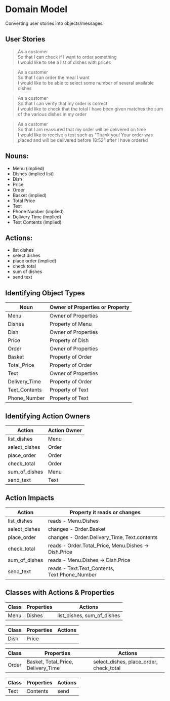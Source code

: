 # Domain Model
Converting user stories into objects/messages

## User Stories
>As a customer  
So that I can check if I want to order something  
I would like to see a list of dishes with prices
>

>As a customer  
So that I can order the meal I want  
I would like to be able to select some number of several available dishes
>

>As a customer  
So that I can verify that my order is correct  
I would like to check that the total I have been given matches the sum of the various dishes in my order
>

>As a customer  
So that I am reassured that my order will be delivered on time  
I would like to receive a text such as "Thank you! Your order was placed and will be delivered before 18:52" after I have ordered
>


## Nouns:
- Menu (implied)
- Dishes (implied list)
- Dish
- Price
- Order
- Basket (implied)
- Total Price
- Text
- Phone Number (implied)
- Delivery Time (implied)
- Text Contents (implied)

## Actions:
- list dishes
- select dishes
- place order (implied)
- check total
- sum of dishes
- send text


## Identifying Object Types

| Noun          | Owner of Properties or Property |
|---------------|---------------------------------|
| Menu          | Owner of Properties             |
| Dishes        | Property of Menu                |
| Dish          | Owner of Properties             |
| Price         | Property of Dish                |
| Order         | Owner of Properties             |
| Basket        | Property of Order               |
| Total_Price   | Property of Order               |
| Text          | Owner of Properties             |
| Delivery_Time | Property of Order               |
| Text_Contents | Property of Text                |
| Phone_Number  | Property of Text                |

## Identifying Action Owners

| Action        | Action Owner   |
|---------------|----------------|
| list_dishes   | Menu           |
| select_dishes | Order          |
| place_order   | Order          |
| check_total   | Order          |
| sum_of_dishes | Menu           |
| send_text     | Text           |

## Action Impacts

| Action      | Property it reads or changes  |
|-------------|-------------------------------|
| list_dishes | reads - Menu.Dishes |
| select_dishes| changes - Order.Basket |
| place_order | changes - Order.Delivery_Time, Text.contents |
| check_total | reads - Order.Total_Price, Menu.Dishes -> Dish.Price |
| sum_of_dishes | reads - Menu.Dishes -> Dish.Price|
| send_text| reads - Text.Text_Contents, Text.Phone_Number|

## Classes with Actions & Properties

| Class      | Properties | Actions |
|------------|------------|---------|
| Menu       | Dishes     | list_dishes, sum_of_dishes  |

| Class      | Properties | Actions |
|------------|------------|---------|
| Dish       | Price           |         |

| Class      | Properties | Actions |
|------------|------------|---------|
| Order      | Basket, Total_Price, Delivery_Time  | select_dishes, place_order, check_total   |

| Class      | Properties | Actions |
|------------|------------|---------|
| Text       | Contents           | send        |
